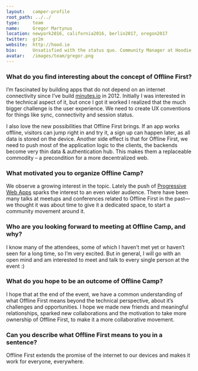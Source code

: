 ```yaml
---
layout:   camper-profile
root_path: ../../
type:     team
name:     Gregor Martynus
location: newyork2016, california2016, berlin2017, oregon2017
twitter:  gr2m
website:  http://hood.ie
bio:      Unsatisfied with the status quo. Community Manager at Hoodie.
avatar:   /images/team/gregor.png
---
```


### What do you find interesting about the concept of Offline First?

I’m fascinated by building apps that do not depend on an internet connectivity
since I’ve build [minutes.io](https://minutes.io) in 2012. Initially I was
interested in the technical aspect of it, but once I got it worked I realized
that the much bigger challenge is the user experience. We need to create
UX conventions for things like sync, connectivity and session status.

I also love the new possibilities that Offline First brings. If an app works
offline, visitors can jump right in and try it, a sign up can happen later, as
all data is stored on the device. Another side effect is that for Offline First,
we need to push most of the application logic to the clients, the backends
become very thin data & authentication hub. This makes them a replaceable
commodity – a precondition for a more decentralized web.

### What motivated you to organize Offline Camp?

We observe a growing interest in the topic. Lately the push of [Progressive Web Apps](#TBD-link)
sparks the interest to an even wider audience. There have been many talks at
meetups and conferences related to Offline First in the past—we thought it was
about time to give it a dedicated space, to start a community movement around it.

### Who are you looking forward to meeting at Offline Camp, and why?

I know many of the attendees, some of which I haven’t met yet or haven’t seen
for a long time, so I’m very excited. But in general, I will go with an open
mind and am interested to meet and talk to every single person at the event :)

### What do you hope to be an outcome of Offline Camp?

I hope that at the end of the event, we have a common understanding of what
Offline First means beyond the technical perspective, about it’s challenges and
opportunities. I hope we made new friends and meaningful relationships, sparked
new collaborations and the motivation to take more ownership of Offline First,
to make it a more collaborative movement.

### Can you describe what Offline First means to you in a sentence?

Offline First extends the promise of the internet to our devices and makes it
work for everyone, everywhere.
